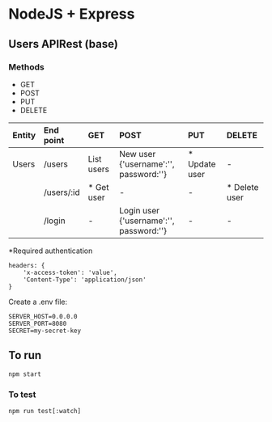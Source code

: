 # NodeJS + Express

## Users APIRest (base)
### Methods
- GET
- POST
- PUT 
- DELETE


| Entity  |End point  | GET  | POST  | PUT | DELETE  |
| :------------ | :------------ | :------------ | :------------ | :------------ | :------------ |
|  Users | /users  |  List users |  New user <br>{'username':'', password:''} | * Update user |  - |
|   | /users/:id  |  * Get user |  - | -  |  * Delete user |
|   |  /login |  - |  Login user <br>{'username':'', password:''}  | -  |  - |

*Required authentication
```
headers: {
	'x-access-token': 'value',
	'Content-Type': 'application/json'
}
```

Create a .env file:
```
SERVER_HOST=0.0.0.0
SERVER_PORT=8080
SECRET=my-secret-key
```

## To run
```
npm start
```

### To test
```
npm run test[:watch]
```